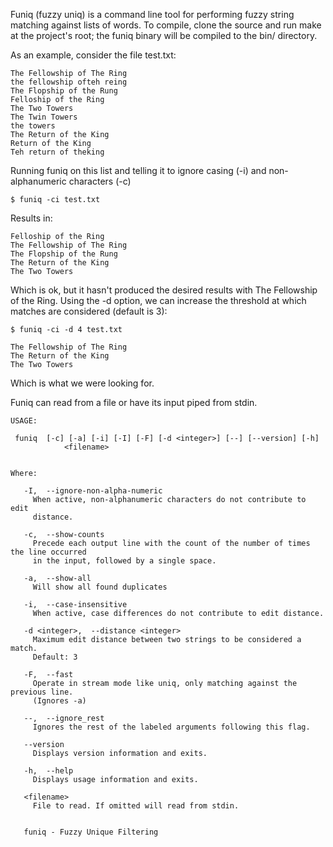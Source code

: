 Funiq (fuzzy uniq) is a command line tool for performing fuzzy string matching against lists of words. To compile, clone the source and run make at the project's root; the funiq binary will be compiled to the bin/ directory.

As an example, consider the file test.txt:

	The Fellowship of The Ring
	the fellowship ofteh reing
	The Flopship of the Rung
	Felloship of the Ring
	The Two Towers
	The Twin Towers
	the towers
	The Return of the King
	Return of the King
	Teh return of theking

Running funiq on this list and telling it to ignore casing (-i) and non-alphanumeric characters (-c)

	$ funiq -ci test.txt

Results in:

	Felloship of the Ring
	The Fellowship of The Ring
	The Flopship of the Rung
	The Return of the King
	The Two Towers

Which is ok, but it hasn't produced the desired results with The Fellowship of the Ring. Using the -d option, we can increase the threshold at which matches are considered (default is 3):

	$ funiq -ci -d 4 test.txt

	The Fellowship of The Ring
	The Return of the King
	The Two Towers
 
Which is what we were looking for.

Funiq can read from a file or have its input piped from stdin.

	USAGE: 

     funiq  [-c] [-a] [-i] [-I] [-F] [-d <integer>] [--] [--version] [-h]
                <filename>


	Where: 

	   -I,  --ignore-non-alpha-numeric
	     When active, non-alphanumeric characters do not contribute to edit
	     distance.

	   -c,  --show-counts
	     Precede each output line with the count of the number of times the line occurred
	     in the input, followed by a single space.

	   -a,  --show-all
	     Will show all found duplicates

	   -i,  --case-insensitive
	     When active, case differences do not contribute to edit distance.

	   -d <integer>,  --distance <integer>
	     Maximum edit distance between two strings to be considered a match.
	     Default: 3

	   -F,  --fast
	     Operate in stream mode like uniq, only matching against the previous line.
	     (Ignores -a)

	   --,  --ignore_rest
	     Ignores the rest of the labeled arguments following this flag.

	   --version
	     Displays version information and exits.

	   -h,  --help
	     Displays usage information and exits.

	   <filename>
	     File to read. If omitted will read from stdin.


	   funiq - Fuzzy Unique Filtering



